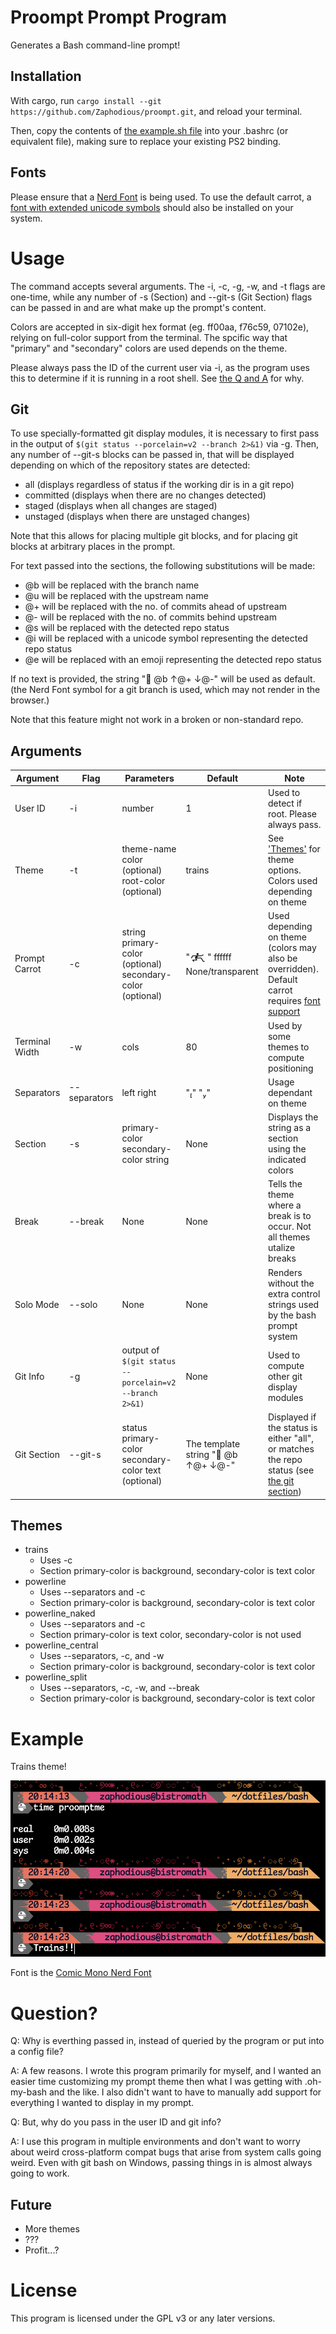 # Proompt Prompt Program

Generates a Bash command-line prompt!

## Installation

With cargo, run `cargo install --git https://github.com/Zaphodious/proompt.git`,
and reload your terminal.

Then, copy the contents of [the example.sh file](example.sh) into your .bashrc (or equivalent file),
making sure to replace your existing PS2 binding.

## Fonts

Please ensure that a [Nerd Font](https://www.nerdfonts.com/font-downloads)
is being used. To use the default carrot, a [font with extended unicode symbols](https://fonts.google.com/noto/specimen/Noto+Sans+Symbols+2)
should also be installed on your system.

# Usage

The command accepts several arguments. The -i, -c, -g, -w, and -t flags are one-time,
while any number of -s (Section) and --git-s (Git Section) flags can be passed in and are what make up
the prompt's content.

Colors are accepted in six-digit hex format (eg. ff00aa, f76c59, 07102e),
relying on full-color support from the terminal. The spcific way that 
"primary" and "secondary" colors are used depends on the theme.

Please always pass the ID of the current 
user via -i, as the program uses this to determine if it is running in a root
shell. See [the Q and A](#question) for why.

## Git 

To use specially-formatted git display modules, it is necessary to first
pass in the output of `$(git status --porcelain=v2 --branch 2>&1)` via -g. Then, any number of
--git-s blocks can be passed in, that will be displayed depending on
which of the repository states are detected: 

- all (displays regardless of status if the working dir is in a git repo)
- committed (displays when there are no changes detected)
- staged (displays when all changes are staged)
- unstaged (displays when there are unstaged changes)

Note that this allows for placing multiple
git blocks, and for placing git blocks at arbitrary places in the prompt.

For text passed into the sections, the following substitutions will be made:

- @b will be replaced with the branch name
- @u will be replaced with the upstream name
- @+ will be replaced with the no. of commits ahead of upstream
- @- will be replaced with the no. of commits behind upstream
- @s will be replaced with the detected repo status
- @i will be replaced with a unicode symbol representing the detected repo status
- @e will be replaced with an emoji representing the detected repo status

If no text is provided, the string " @b ↑@+ ↓@-" will be used as default. (the 
Nerd Font symbol for a git branch is used, which may not render in the browser.)

Note that this feature might not work in a broken or non-standard repo.

## Arguments

| Argument | Flag | Parameters | Default | Note |
| --- | --- | --- | --- | --- |
| User ID | -i | number | 1 | Used to detect if root. Please always pass. |
| Theme | -t | theme-name color (optional) root-color (optional) | trains | See ['Themes'](#themes) for theme options. Colors used depending on theme |
| Prompt Carrot | -c | string primary-color (optional) secondary-color (optional) | "🮲🮳" ffffff None/transparent| Used depending on theme (colors may also be overridden). Default carrot requires [font support](https://fonts.google.com/noto/specimen/Noto+Sans+Symbols+2) |
| Terminal Width | -w | cols | 80 | Used by some themes to compute positioning |
| Separators | --separators | left right | "" "" | Usage dependant on theme |
| Section | -s | primary-color secondary-color string | None | Displays the string as a section using the indicated colors |
| Break | --break | None | None | Tells the theme where a break is to occur. Not all themes utalize breaks |
| Solo Mode | --solo | None | None | Renders without the extra control strings used by the bash prompt system |
| Git Info | -g | output of `$(git status --porcelain=v2 --branch 2>&1)` | None | Used to compute other git display modules |
| Git Section | --git-s | status primary-color secondary-color text (optional) | The template string " @b ↑@+ ↓@-" | Displayed if the status is either "all", or matches the repo status (see [the git section](#git)) |


## Themes

- trains 
    - Uses -c
    - Section primary-color is background, secondary-color is text color
- powerline
    - Uses --separators and -c
    - Section primary-color is background, secondary-color is text color
- powerline_naked
    - Uses --separators and -c
    - Section primary-color is text color, secondary-color is not used
- powerline_central
    - Uses --separators, -c, and -w
    - Section primary-color is background, secondary-color is text color
- powerline_split
    - Uses --separators, -c, -w, and --break
    - Section primary-color is background, secondary-color is text color

# Example

Trains theme!

![Example of trains theme](trains_example.png)

Font is the [Comic Mono Nerd Font](https://github.com/xtevenx/ComicMonoNF)

# Question?

Q: Why is everthing passed in, instead of queried by the program or put into a config file?

A: A few reasons. I wrote this program primarily for myself, and I wanted an 
easier time customizing my prompt theme then what I was getting with .oh-my-bash
and the like. I also didn't want to have to manually add support for everything 
I wanted to display in my prompt.

Q: But, why do you pass in the user ID and git info?

A: I use this program in multiple environments and don't want to
worry about weird cross-platform compat bugs that arise from system calls 
going weird. Even with git bash on Windows, passing things in is almost always
going to work. 

## Future

- More themes 
- ???
- Profit...?

# License

This program is licensed under the GPL v3 or any later versions.

